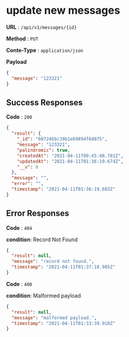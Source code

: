 # update new messages

**URL** : `/api/v1/messages/{id}`

**Method** : `PUT`

**Conte-Type** : `application/json`

**Payload** 
```json
{
  "message": "123321"
}
```
    

## Success Responses

**Code** : `200`

```json
{
  "result": {
    "_id": "607246bc39b1e69894f6d075",
    "message": "123321",
    "palindromic": true,
    "createdAt": "2021-04-11T00:45:48.781Z",
    "updatedAt": "2021-04-11T01:36:19.674Z",
    "__v": 0
  },
  "message": "",
  "error": "",
  "timestamp": "2021-04-11T01:36:19.683Z"
}
```

## Error Responses

**Code** : `404`

**condition**: Record Not Found
```json
{
  "result": null,
  "message": "record not found.",
  "timestamp": "2021-04-11T01:37:18.985Z"
}
```

**Code** : `400`  

**condition**: Malformed payload
```json
{
  "result": null,
  "message": "malformed payload.",
  "timestamp": "2021-04-11T01:33:39.910Z"
}
```
